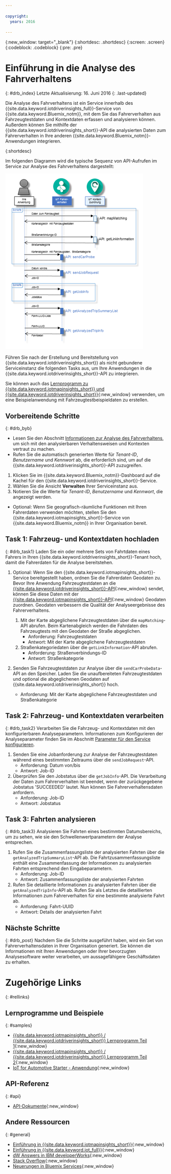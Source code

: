 ```yaml
---

copyright:
  years: 2016

---
```


{:new_window: target="_blank"}
{:shortdesc: .shortdesc}
{:screen: .screen}
{:codeblock: .codeblock}
{:pre: .pre}

# Einführung in die Analyse des Fahrverhaltens
{: #drb_index}
Letzte Aktualisierung: 16. Juni 2016
{: .last-updated}

Die Analyse des Fahrverhaltens ist ein Service innerhalb des {{site.data.keyword.iotdriverinsights_full}}-Service von {{site.data.keyword.Bluemix_notm}}, mit dem Sie das Fahrerverhalten aus Fahrzeugtestdaten und Kontextdaten erfassen und analysieren können. Außerdem können Sie mithilfe der {{site.data.keyword.iotdriverinsights_short}}-API die analysierten Daten zum Fahrerverhalten in Ihre anderen {{site.data.keyword.Bluemix_notm}}-Anwendungen integrieren. 

{:shortdesc}

Im folgenden Diagramm wird die typische Sequenz von API-Aufrufen im Service zur Analyse des Fahrverhaltens dargestellt: 

![Typische Analysesequenz](images/sequence_diagram.png "Typische Analysesequenz")

Führen Sie nach der Erstellung und Bereitstellung von {{site.data.keyword.iotdriverinsights_short}} als nicht gebundene Serviceinstanz die folgenden Tasks aus, um Ihre Anwendungen in die {{site.data.keyword.iotdriverinsights_short}}-API zu integrieren.

Sie können auch das [Lernprogramm zu {{site.data.keyword.iotmapinsights_short}} und {{site.data.keyword.iotdriverinsights_short}}](https://github.com/IBM-Bluemix/car-data-management){:new_window} verwenden, um eine Beispielanwendung mit Fahrzeugtestbeispieldaten zu erstellen. 


## Vorbereitende Schritte
{: #drb_byb}

- Lesen Sie den Abschnitt [Informationen zur Analyse des Fahrverhaltens](drb_iotdriverinsights_overview.html), um sich mit den analysierbaren Verhaltensweisen und Kontexten vertraut zu machen. 
- Rufen Sie die automatisch generierten Werte für *Tenant-ID*, *Benutzername* und *Kennwort* ab, die erforderlich sind, um auf die {{site.data.keyword.iotdriverinsights_short}}-API zuzugreifen.

1. Klicken Sie im {{site.data.keyword.Bluemix_notm}}-Dashboard auf die Kachel für den {{site.data.keyword.iotdriverinsights_short}}-Service. 
2. Wählen Sie die Ansicht **Verwalten** Ihrer Serviceinstanz aus. 
3. Notieren Sie die Werte für *Tenant-ID*, *Benutzername* und *Kennwort*, die angezeigt werden. 

- Optional: Wenn Sie geografisch-räumliche Funktionen mit Ihren Fahrerdaten verwenden möchten, stellen Sie den {{site.data.keyword.iotmapinsights_short}}-Service von {{site.data.keyword.Bluemix_notm}} in Ihrer Organisation bereit.

## Task 1: Fahrzeug- und Kontextdaten hochladen
{: #drb_task1}
Laden Sie ein oder mehrere Sets von Fahrtdaten eines Fahrers in Ihren {{site.data.keyword.iotdriverinsights_short}}-Tenant hoch, damit die Fahrerdaten für die Analyse bereitstehen. 

1. Optional: Wenn Sie den {{site.data.keyword.iotmapinsights_short}}-Service bereitgestellt haben, ordnen Sie die Fahrerdaten Geodaten zu.
Bevor Ihre Anwendung Fahrzeugtestdaten an die [{{site.data.keyword.iotdriverinsights_short}}-API](http://ibm.biz/IoTDriverBehavior_APIdoc){:new_window} sendet, können Sie diese Daten mit der [{{site.data.keyword.iotmapinsights_short}}-API](http://ibm.biz/IoTContextMapping_APIdoc){:new_window} Geodaten zuordnen. Geodaten verbessern die Qualität der Analyseergebnisse des Fahrerverhaltens. 

     1. Mit der Karte abgeglichene Fahrzeugtestdaten über die `mapMatching`-API abrufen.
     Beim Kartenabgleich werden die Fahrdaten des Fahrzeugtests mit den Geodaten der Straße abgeglichen. 
        - Anforderung: Fahrzeugtestdaten
        - Antwort: Mit der Karte abgeglichene Fahrzeugtestdaten
     2. Straßenkategoriedaten über die `getLinkInformation`-API abrufen.  
        - Anforderung: Straßenverbindungs-ID
        - Antwort: Straßenkategorie
2. Senden Sie Fahrzeugtestdaten zur Analyse über die `sendCarProbeData`-API an den Speicher.
Laden Sie die unaufbereiteten Fahrzeugtestdaten und optional die abgeglichenen Geodaten auf {{site.data.keyword.iotdriverinsights_short}} hoch.
   - Anforderung: Mit der Karte abgeglichene Fahrzeugtestdaten und Straßenkategorie

## Task 2: Fahrzeug- und Kontextdaten verarbeiten  
{: #drb_task2}
Verarbeiten Sie die Fahrzeug- und Kontextdaten mit den konfigurierbaren Analyseparametern. Informationen zum Konfigurieren der Analyseparameter finden Sie im Abschnitt [Parameter für den Service konfigurieren](drb_iotdriverinsights_admin.html#configureparameters). 

1. Senden Sie eine Jobanforderung zur Analyse der Fahrzeugtestdaten während eines bestimmten Zeitraums über die `sendJobRequest`-API. 
   - Anforderung: Datum von/bis
   - Antwort: Job-ID
2. Überprüfen Sie den Jobstatus über die `getJobInfo`-API.
Die Verarbeitung der Daten zum Fahrerverhalten ist beendet, wenn der zurückgegebene Jobstatus 'SUCCEEDED' lautet. Nun können Sie Fahrerverhaltensdaten anfordern. 
   - Anforderung: Job-ID
   - Antwort: Jobstatus

## Task 3: Fahrten analysieren
{: #drb_task3}
Analysieren Sie Fahrten eines bestimmten Datumsbereichs, um zu sehen, wie sie den Schwellenwertparametern der Analyse entsprechen. 

1. Rufen Sie die Zusammenfassungsliste der analysierten Fahrten über die `getAnalyzedTripSummaryList`-API ab. Die Fahrtzusammenfassungsliste enthält eine Zusammenfassung der Informationen zu analysierten Fahrten entsprechend den Eingabeparametern. 
   - Anforderung: Job-ID
   - Antwort: Zusammenfassungsliste der analysierten Fahrten
2. Rufen Sie detaillierte Informationen zu analysierten Fahrten über die `getAnalyzedTripInfo`-API ab.
Rufen Sie als Letztes die detaillierten Informationen zum Fahrerverhalten für eine bestimmte analysierte Fahrt ab. 
   - Anforderung: Fahrt-UUID
   - Antwort: Details der analysierten Fahrt

## Nächste Schritte
{: #drb_post}
Nachdem Sie die Schritte ausgeführt haben, wird ein Set von Fahrerverhaltensdaten in Ihrer Organisation generiert. Sie können die Informationen mit Ihren Anwendungen oder Ihrer bevorzugten Analysesoftware weiter verarbeiten, um aussagefähigere Geschäftsdaten zu erhalten. 

# Zugehörige Links
{: #rellinks}

## Lernprogramme und Beispiele
{: #samples}

* [{{site.data.keyword.iotmapinsights_short}} / {{site.data.keyword.iotdriverinsights_short}} Lernprogramm Teil 1](https://github.com/IBM-Bluemix/car-data-management){:new_window}
* [{{site.data.keyword.iotmapinsights_short}} / {{site.data.keyword.iotdriverinsights_short}} Lernprogramm Teil 2](https://github.com/IBM-Bluemix/map-driver-insights){:new_window}
* [IoT for Automotive Starter - Anwendung](https://iot-automotive-starter.mybluemix.net){:new_window}


## API-Referenz
{: #api}

* [API-Dokumente](http://ibm.biz/IoTDriverBehavior_APIdoc){:new_window}

## Andere Ressourcen
{: #general}

* [Einführung in {{site.data.keyword.iotmapinsights_short}}](../IotMapInsights/index.html){:new_window}
* [Einführung in {{site.data.keyword.iot_full}}](https://www.ng.bluemix.net/docs/services/IoT/index.html){:new_window}
* [dW Answers in IBM developerWorks](https://developer.ibm.com/answers/topics/iot-driver-behavior){:new_window}
* [Stack Overflow](http://stackoverflow.com/questions/tagged/iot-driver-behavior){:new_window}
* [Neuerungen in Bluemix Services](http://www.ng.bluemix.net/docs/whatsnew/index.html#services_category){:new_window}
